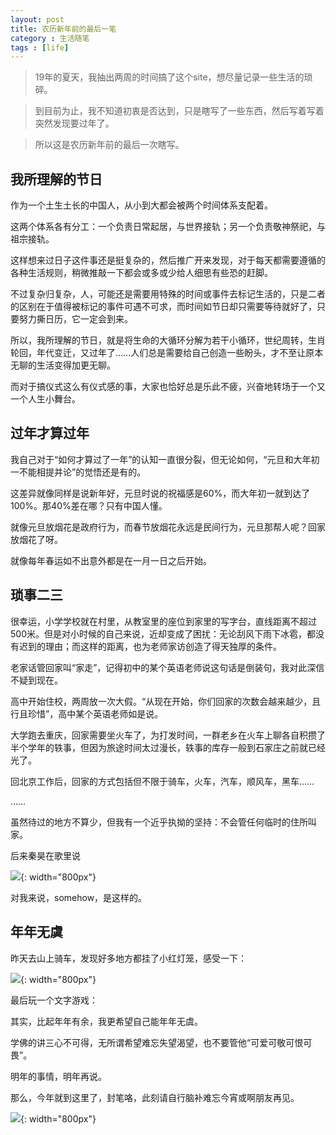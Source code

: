```yaml
---
layout: post
title: 农历新年前的最后一笔
category : 生活随笔
tags : [life]
---
```


>19年的夏天，我抽出两周的时间搞了这个site，想尽量记录一些生活的琐碎。

>到目前为止，我不知道初衷是否达到，只是瞎写了一些东西，然后写着写着突然发现要过年了。

>所以这是农历新年前的最后一次瞎写。

## 我所理解的节日

作为一个土生土长的中国人，从小到大都会被两个时间体系支配着。

这两个体系各有分工：一个负责日常起居，与世界接轨；另一个负责敬神祭祀，与祖宗接轨。

这样想来过日子这件事还是挺复杂的，然后推广开来发现，对于每天都需要遵循的各种生活规则，稍微推敲一下都会或多或少给人细思有些恐的赶脚。

不过复杂归复杂，人，可能还是需要用特殊的时间或事件去标记生活的，只是二者的区别在于值得被标记的事件可遇不可求，而时间如节日却只需要等待就好了，只要努力撕日历，它一定会到来。

所以，我所理解的节日，就是将生命的大循环分解为若干小循环，世纪周转，生肖轮回，年代变迁，又过年了……人们总是需要给自己创造一些盼头，才不至让原本无聊的生活变得加更无聊。

而对于搞仪式这么有仪式感的事，大家也恰好总是乐此不疲，兴奋地转场于一个又一个人生小舞台。

## 过年才算过年

我自己对于“如何才算过了一年”的认知一直很分裂，但无论如何，“元旦和大年初一不能相提并论”的觉悟还是有的。

这差异就像同样是说新年好，元旦时说的祝福感是60%，而大年初一就到达了100%。那40%差在哪？只有中国人懂。

就像元旦放烟花是政府行为，而春节放烟花永远是民间行为，元旦那帮人呢？回家放烟花了呀。

就像每年春运如不出意外都是在一月一日之后开始。

## 琐事二三

很幸运，小学学校就在村里，从教室里的座位到家里的写字台，直线距离不超过500米。但是对小时候的自己来说，近却变成了困扰：无论刮风下雨下冰雹，都没有迟到的理由；而这样的距离，也为老师家访创造了得天独厚的条件。

老家话管回家叫“家走”，记得初中的某个英语老师说这句话是倒装句，我对此深信不疑到现在。

高中开始住校，两周放一次大假。“从现在开始，你们回家的次数会越来越少，且行且珍惜”，高中某个英语老师如是说。

大学跑去重庆，回家需要坐火车了，为打发时间，一群老乡在火车上聊各自积攒了半个学年的轶事，但因为旅途时间太过漫长，轶事的库存一般到石家庄之前就已经光了。

回北京工作后，回家的方式包括但不限于骑车，火车，汽车，顺风车，黑车……

……

虽然待过的地方不算少，但我有一个近乎执拗的坚持：不会管任何临时的住所叫家。

后来秦昊在歌里说

![](   https://themeiwu.com/img/life/life20200120.jpg){: width="800px"}


对我来说，somehow，是这样的。

## 年年无虞

昨天去山上骑车，发现好多地方都挂了小红灯笼，感受一下：

![](   https://themeiwu.com/img/life/life20200121.jpg){: width="800px"}

最后玩一个文字游戏：

其实，比起年年有余，我更希望自己能年年无虞。

学佛的讲三心不可得，无所谓希望难忘失望渴望，也不要管他“可爱可敬可恨可畏”。

明年的事情，明年再说。

那么，今年就到这里了，封笔咯，此刻请自行脑补难忘今宵或啊朋友再见。

![](   https://themeiwu.com/img/life/life20200122.jpg){: width="800px"}
